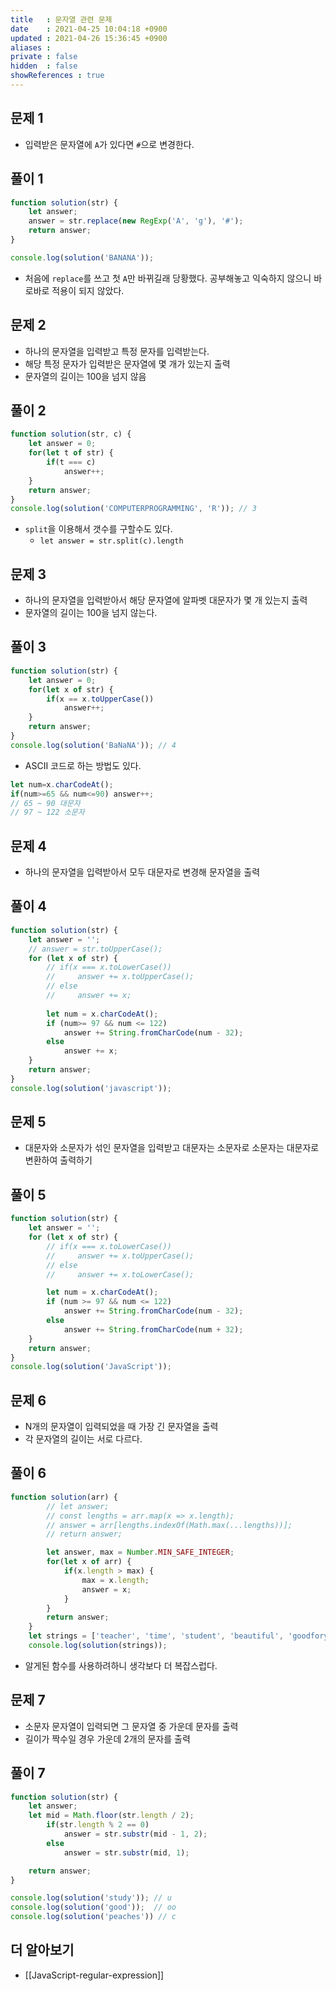 ```yaml
---
title   : 문자열 관련 문제
date    : 2021-04-25 10:04:18 +0900
updated : 2021-04-26 15:36:45 +0900
aliases : 
private : false
hidden  : false
showReferences : true
---
```

## 문제 1 
- 입력받은 문자열에 `A`가 있다면 `#`으로 변경한다. 

## 풀이 1 
```javascript
function solution(str) {
    let answer;
    answer = str.replace(new RegExp('A', 'g'), '#');
    return answer;
}

console.log(solution('BANANA'));
```  
- 처음에 `replace`를 쓰고 첫 `A`만 바뀌길래 당황했다. 공부해놓고 익숙하지 않으니 바로바로 적용이 되지 않았다.  

## 문제 2
- 하나의 문자열을 입력받고 특정 문자를 입력받는다. 
- 해당 특정 문자가 입력받은 문자열에 몇 개가 있는지 출력  
- 문자열의 길이는 100을 넘지 않음 

## 풀이 2 
```javascript
function solution(str, c) {
    let answer = 0;
    for(let t of str) {
        if(t === c) 
            answer++;
    }
    return answer;
}
console.log(solution('COMPUTERPROGRAMMING', 'R')); // 3 
```
- `split`을 이용해서 갯수를 구할수도 있다.  
  - `let answer = str.split(c).length`  

## 문제 3 
- 하나의 문자열을 입력받아서 해당 문자열에 알파벳 대문자가 몇 개 있는지 출력  
- 문자열의 길이는 100을 넘지 않는다.    

## 풀이 3 
```javascript
function solution(str) {
    let answer = 0;
    for(let x of str) {
        if(x == x.toUpperCase())
            answer++;
    }
    return answer;
}
console.log(solution('BaNaNA')); // 4
```
- ASCII 코드로 하는 방법도 있다.  
```javascript
let num=x.charCodeAt();
if(num>=65 && num<=90) answer++;
// 65 ~ 90 대문자 
// 97 ~ 122 소문자 
```

## 문제 4  
- 하나의 문자열을 입력받아서 모두 대문자로 변경해 문자열을 출력  

## 풀이 4 
```javascript
function solution(str) {
    let answer = '';
    // answer = str.toUpperCase();
    for (let x of str) {
        // if(x === x.toLowerCase()) 
        //     answer += x.toUpperCase(); 
        // else 
        //     answer += x; 
        
        let num = x.charCodeAt(); 
        if (num>= 97 && num <= 122) 
            answer += String.fromCharCode(num - 32);
        else 
            answer += x; 
    }
    return answer;
}
console.log(solution('javascript'));
```

## 문제 5
- 대문자와 소문자가 섞인 문자열을 입력받고 대문자는 소문자로 소문자는 대문자로 변환하여 출력하기  

## 풀이 5  
```javascript
function solution(str) {
    let answer = '';
    for (let x of str) {
        // if(x === x.toLowerCase()) 
        //     answer += x.toUpperCase(); 
        // else 
        //     answer += x.toLowerCase(); 

        let num = x.charCodeAt();
        if (num >= 97 && num <= 122)
            answer += String.fromCharCode(num - 32);
        else
            answer += String.fromCharCode(num + 32);
    }
    return answer;
}
console.log(solution('JavaScript'));
```

## 문제 6
- N개의 문자열이 입력되었을 때 가장 긴 문자열을 출력  
- 각 문자열의 길이는 서로 다르다.  

## 풀이 6  
```javascript
function solution(arr) {
        // let answer;
        // const lengths = arr.map(x => x.length);
        // answer = arr[lengths.indexOf(Math.max(...lengths))];
        // return answer; 

        let answer, max = Number.MIN_SAFE_INTEGER;
        for(let x of arr) {
            if(x.length > max) {
                max = x.length;
                answer = x; 
            }
        } 
        return answer; 
    }
    let strings = ['teacher', 'time', 'student', 'beautiful', 'goodforyou'];
    console.log(solution(strings));
```  
- 알게된 함수를 사용하려하니 생각보다 더 복잡스럽다. 

## 문제 7
- 소문자 문자열이 입력되면 그 문자열 중 가운데 문자를 출력  
- 길이가 짝수일 경우 가운데 2개의 문자를 출력  

## 풀이 7  
```javascript
function solution(str) {
    let answer;
    let mid = Math.floor(str.length / 2); 
        if(str.length % 2 == 0) 
            answer = str.substr(mid - 1, 2);
        else 
            answer = str.substr(mid, 1);

    return answer; 
}

console.log(solution('study')); // u
console.log(solution('good'));  // oo
console.log(solution('peaches')) // c
```

## 더 알아보기 
- [[JavaScript-regular-expression]]

